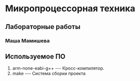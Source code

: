 # Микропроцессорная техника
## Лабораторные работы
### Маша Мамишева
## Используемое ПО
1. arm-none-eabi-g++ --- Кросс-компилятор.
1. make --- Система сборки проекта